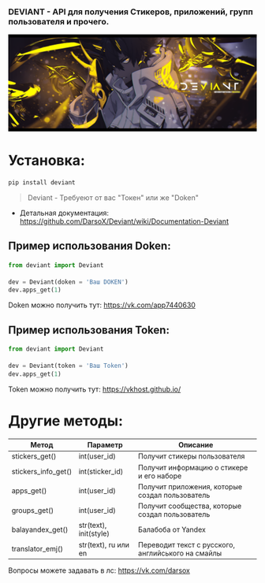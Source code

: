 ### DEVIANT - API для получения Стикеров, приложений, групп пользователя и прочего.
![alt tag](Deviant.png "Баннер")
 
# Установка:
~~~python
pip install deviant
~~~

>Deviant - Требуеют от вас "Токен" или же "Doken"

* Детальная документация: https://github.com/DarsoX/Deviant/wiki/Documentation-Deviant

## Пример использования Doken:
~~~python
from deviant import Deviant

dev = Deviant(doken = 'Ваш DOKEN')
dev.apps_get(1) 
~~~
Doken можно получить тут: https://vk.com/app7440630

## Пример использования Token:
~~~python
from deviant import Deviant

dev = Deviant(token = 'Ваш Token')
dev.apps_get(1) 
~~~
Token можно получить тут: https://vkhost.github.io/

# Другие методы:

| Метод | Параметр | Описание |
| ----- | -------- | -------- |
| stickers_get() | int(user_id) | Получит стикеры пользователя | 
| stickers_info_get() | int(sticker_id) | Получит информацию о стикере и его наборе |
| apps_get() | int(user_id) | Получит приложения, которые создал пользователь|
| groups_get() | int(user_id) | Получит сообщества, которые создал пользователь|
| balayandex_get() | str(text), init(style) | Балабоба от Yandex |
| translator_emj() | str(text), ru или en | Переводит текст с русского, английського на смайлы |
Вопросы можете задавать в лс: https://vk.com/darsox

